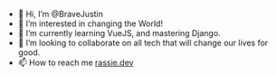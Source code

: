 - 👋 Hi, I’m @BraveJustin
- 👀 I’m interested in changing the World!
- 🌱 I’m currently learning VueJS, and mastering Django.
- 💞️ I’m looking to collaborate on all tech that will change our lives for good.
- 📫 How to reach me [rassie.dev](https://rassie.dev)

<!---
BraveJustin/BraveJustin is a ✨ special ✨ repository because its `README.md` (this file) appears on your GitHub profile.
You can click the Preview link to take a look at your changes.
--->
